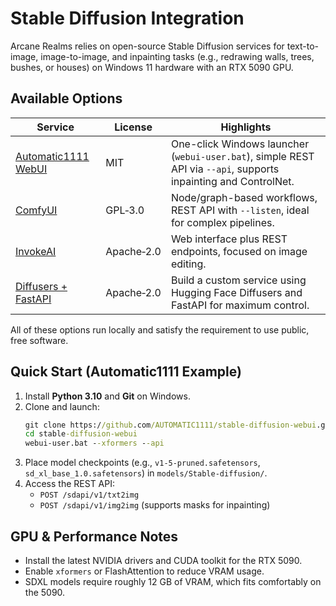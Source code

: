 # Stable Diffusion Integration

Arcane Realms relies on open-source Stable Diffusion services for text-to-image, image-to-image, and inpainting tasks (e.g., redrawing walls, trees, bushes, or houses) on Windows 11 hardware with an RTX 5090 GPU.

## Available Options

| Service | License | Highlights |
| --- | --- | --- |
| [Automatic1111 WebUI](https://github.com/AUTOMATIC1111/stable-diffusion-webui) | MIT | One-click Windows launcher (`webui-user.bat`), simple REST API via `--api`, supports inpainting and ControlNet. |
| [ComfyUI](https://github.com/comfyanonymous/ComfyUI) | GPL‑3.0 | Node/graph-based workflows, REST API with `--listen`, ideal for complex pipelines. |
| [InvokeAI](https://github.com/invoke-ai/InvokeAI) | Apache‑2.0 | Web interface plus REST endpoints, focused on image editing. |
| [Diffusers + FastAPI](https://github.com/huggingface/diffusers) | Apache‑2.0 | Build a custom service using Hugging Face Diffusers and FastAPI for maximum control. |

All of these options run locally and satisfy the requirement to use public, free software.

## Quick Start (Automatic1111 Example)

1. Install **Python 3.10** and **Git** on Windows.
2. Clone and launch:
   ```cmd
   git clone https://github.com/AUTOMATIC1111/stable-diffusion-webui.git
   cd stable-diffusion-webui
   webui-user.bat --xformers --api
   ```
3. Place model checkpoints (e.g., `v1-5-pruned.safetensors`, `sd_xl_base_1.0.safetensors`) in `models/Stable-diffusion/`.
4. Access the REST API:
   - `POST /sdapi/v1/txt2img`
   - `POST /sdapi/v1/img2img` (supports masks for inpainting)

## GPU & Performance Notes

- Install the latest NVIDIA drivers and CUDA toolkit for the RTX 5090.
- Enable `xformers` or FlashAttention to reduce VRAM usage.
- SDXL models require roughly 12 GB of VRAM, which fits comfortably on the 5090.

